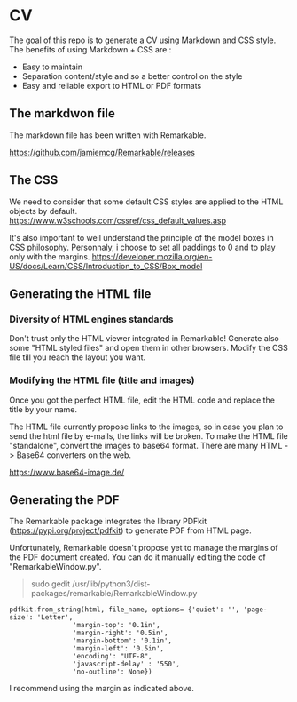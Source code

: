 # CV
The goal of this repo is to generate a CV using Markdown and CSS style.
The benefits of using Markdown + CSS are : 
- Easy to maintain
- Separation content/style and so a better control on the style
- Easy and reliable export to HTML or PDF formats

## The markdwon file

The markdown file has been written with Remarkable.

https://github.com/jamiemcg/Remarkable/releases

## The CSS

We need to consider that some default CSS styles are applied to the HTML objects by default.
https://www.w3schools.com/cssref/css_default_values.asp

It's also important to well understand the principle of the model boxes in CSS philosophy. Personnaly, i choose to set all paddings to 0 and to play only with the margins.
https://developer.mozilla.org/en-US/docs/Learn/CSS/Introduction_to_CSS/Box_model

## Generating the HTML file

### Diversity of HTML engines standards

Don't trust only the HTML viewer integrated in Remarkable! Generate also some "HTML styled files" and open them in other browsers. Modify the CSS file till you reach the layout you want.

### Modifying the HTML file (title and images)

Once you got the perfect HTML file, edit the HTML code and replace the title by your name.

The HTML file currently propose links to the images, so in case you plan to send the html file by e-mails, the links will be broken. To make the HTML file "standalone", convert the images to base64 format. There are many HTML -> Base64 converters on the web.

https://www.base64-image.de/

## Generating the PDF

The Remarkable package integrates the library PDFkit (https://pypi.org/project/pdfkit) to generate PDF from HTML page.

Unfortunately, Remarkable doesn't propose yet to manage the margins of the PDF document created. You can do it manually editing the code of "RemarkableWindow.py".

> sudo gedit /usr/lib/python3/dist-packages/remarkable/RemarkableWindow.py

    pdfkit.from_string(html, file_name, options= {'quiet': '', 'page-size': 'Letter',
                    'margin-top': '0.1in',
                    'margin-right': '0.5in',
                    'margin-bottom': '0.1in',
                    'margin-left': '0.5in',
                    'encoding': "UTF-8",
                    'javascript-delay' : '550',
                    'no-outline': None})

I recommend using the margin as indicated above.
